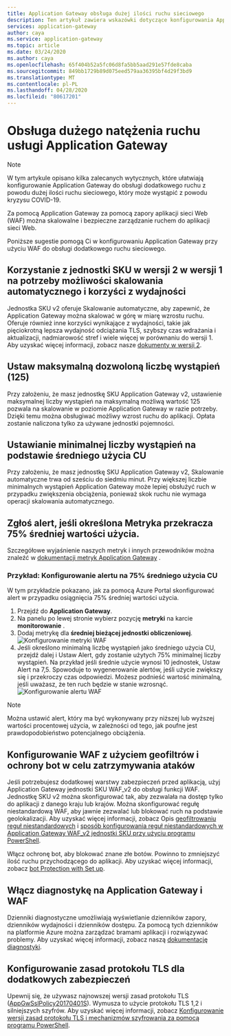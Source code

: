 ```yaml
---
title: Application Gateway obsługa dużej ilości ruchu sieciowego
description: Ten artykuł zawiera wskazówki dotyczące konfigurowania Application Gateway platformy Azure w ramach obsługi dużych scenariuszy ilości ruchu sieciowego.
services: application-gateway
author: caya
ms.service: application-gateway
ms.topic: article
ms.date: 03/24/2020
ms.author: caya
ms.openlocfilehash: 65f404b52a5fc06d8fa5bb5aad291e57fde8caba
ms.sourcegitcommit: 849bb1729b89d075eed579aa36395bf4d29f3bd9
ms.translationtype: MT
ms.contentlocale: pl-PL
ms.lasthandoff: 04/28/2020
ms.locfileid: "80617201"
---
```

# <a name="application-gateway-high-traffic-support"></a>Obsługa dużego natężenia ruchu usługi Application Gateway

>[!NOTE]
> W tym artykule opisano kilka zalecanych wytycznych, które ułatwiają konfigurowanie Application Gateway do obsługi dodatkowego ruchu z powodu dużej ilości ruchu sieciowego, który może wystąpić z powodu kryzysu COVID-19.

Za pomocą Application Gateway za pomocą zapory aplikacji sieci Web (WAF) można skalowalne i bezpieczne zarządzanie ruchem do aplikacji sieci Web.

Poniższe sugestie pomogą Ci w konfigurowaniu Application Gateway przy użyciu WAF do obsługi dodatkowego ruchu sieciowego.

## <a name="use-the-v2-sku-over-v1-for-its-autoscaling-capabilities-and-performance-benefits"></a>Korzystanie z jednostki SKU w wersji 2 w wersji 1 na potrzeby możliwości skalowania automatycznego i korzyści z wydajności
Jednostka SKU v2 oferuje Skalowanie automatyczne, aby zapewnić, że Application Gateway można skalować w górę w miarę wzrostu ruchu. Oferuje również inne korzyści wynikające z wydajności, takie jak pięciokrotną lepsza wydajność odciążania TLS, szybszy czas wdrażania i aktualizacji, nadmiarowość stref i wiele więcej w porównaniu do wersji 1. Aby uzyskać więcej informacji, zobacz nasze [dokumenty w wersji 2](https://docs.microsoft.com/azure/application-gateway/application-gateway-autoscaling-zone-redundant). 

## <a name="set-maximum-instance-count-to-the-maximum-possible-125"></a>Ustaw maksymalną dozwoloną liczbę wystąpień (125)
 
Przy założeniu, że masz jednostkę SKU Application Gateway v2, ustawienie maksymalnej liczby wystąpień na maksymalną możliwą wartość 125 pozwala na skalowanie w poziomie Application Gateway w razie potrzeby. Dzięki temu można obsługiwać możliwy wzrost ruchu do aplikacji. Opłata zostanie naliczona tylko za używane jednostki pojemności.  

## <a name="set-your-minimum-instance-count-based-on-your-average-cu-usage"></a>Ustawianie minimalnej liczby wystąpień na podstawie średniego użycia CU

Przy założeniu, że masz jednostkę SKU Application Gateway v2, Skalowanie automatyczne trwa od sześciu do siedmiu minut. Przy większej liczbie minimalnych wystąpień Application Gateway może lepiej obsłużyć ruch w przypadku zwiększenia obciążenia, ponieważ skok ruchu nie wymaga operacji skalowania automatycznego.  

## <a name="alert-if-a-certain-metric-surpasses-75-of-average-cu-utilization"></a>Zgłoś alert, jeśli określona Metryka przekracza 75% średniej wartości użycia. 
Szczegółowe wyjaśnienie naszych metryk i innych przewodników można znaleźć w [dokumentacji metryk Application Gateway](https://docs.microsoft.com/azure/application-gateway/application-gateway-metrics#metrics-visualization) . 

### <a name="example-setting-up-an-alert-on-75-of-average-cu-usage"></a>Przykład: Konfigurowanie alertu na 75% średniego użycia CU

W tym przykładzie pokazano, jak za pomocą Azure Portal skonfigurować alert w przypadku osiągnięcia 75% średniej wartości użycia. 
1. Przejdź do **Application Gateway**.
2. Na panelu po lewej stronie wybierz pozycję **metryki** na karcie **monitorowanie** . 
3. Dodaj metrykę dla **średniej bieżącej jednostki obliczeniowej**. 
![Konfigurowanie metryki WAF](./media/application-gateway-covid-guidelines/waf-setup-metrics.png)
4. Jeśli określono minimalną liczbę wystąpień jako średniego użycia CU, przejdź dalej i Ustaw Alert, gdy zostanie użytych 75% minimalnej liczby wystąpień. Na przykład jeśli średnie użycie wynosi 10 jednostek, Ustaw Alert na 7,5. Spowoduje to wygenerowanie alertów, jeśli użycie zwiększy się i przekroczy czas odpowiedzi. Możesz podnieść wartość minimalną, jeśli uważasz, że ten ruch będzie w stanie wzrosnąć. 
![Konfigurowanie alertu WAF](./media/application-gateway-covid-guidelines/waf-setup-monitoring-alert.png)

> [!NOTE]
> Można ustawić alert, który ma być wykonywany przy niższej lub wyższej wartości procentowej użycia, w zależności od tego, jak poufne jest prawdopodobieństwo potencjalnego obciążenia.

## <a name="set-up-waf-with-geofiltering-and-bot-protection-to-stop-attacks"></a>Konfigurowanie WAF z użyciem geofiltrów i ochrony bot w celu zatrzymywania ataków
Jeśli potrzebujesz dodatkowej warstwy zabezpieczeń przed aplikacją, użyj Application Gateway jednostki SKU WAF_v2 do obsługi funkcji WAF. Jednostkę SKU v2 można skonfigurować tak, aby zezwalała na dostęp tylko do aplikacji z danego kraju lub krajów. Można skonfigurować regułę niestandardową WAF, aby jawnie zezwalać lub blokować ruch na podstawie geolokalizacji. Aby uzyskać więcej informacji, zobacz Opis [geofiltrowaniu reguł niestandardowych](https://docs.microsoft.com/azure/web-application-firewall/ag/geomatch-custom-rules) i [sposób konfigurowania reguł niestandardowych w Application Gateway WAF_v2 jednostki SKU przy użyciu programu PowerShell](https://docs.microsoft.com/azure/web-application-firewall/ag/configure-waf-custom-rules).

Włącz ochronę bot, aby blokować znane złe botów. Powinno to zmniejszyć ilość ruchu przychodzącego do aplikacji. Aby uzyskać więcej informacji, zobacz [bot Protection with Set up](https://docs.microsoft.com/azure/web-application-firewall/ag/configure-waf-custom-rules).

## <a name="turn-on-diagnostics-on-application-gateway-and-waf"></a>Włącz diagnostykę na Application Gateway i WAF

Dzienniki diagnostyczne umożliwiają wyświetlanie dzienników zapory, dzienników wydajności i dzienników dostępu. Za pomocą tych dzienników na platformie Azure można zarządzać bramami aplikacji i rozwiązywać problemy. Aby uzyskać więcej informacji, zobacz naszą [dokumentację diagnostyki](https://docs.microsoft.com/azure/application-gateway/application-gateway-diagnostics#diagnostic-logging). 

## <a name="set-up-an-tls-policy-for-extra-security"></a>Konfigurowanie zasad protokołu TLS dla dodatkowych zabezpieczeń
Upewnij się, że używasz najnowszej wersji zasad protokołu TLS ([AppGwSslPolicy20170401S](https://docs.microsoft.com/azure/application-gateway/application-gateway-ssl-policy-overview#appgwsslpolicy20170401s)). Wymusza to użycie protokołu TLS 1,2 i silniejszych szyfrów. Aby uzyskać więcej informacji, zobacz [Konfigurowanie wersji zasad protokołu TLS i mechanizmów szyfrowania za pomocą programu PowerShell](https://docs.microsoft.com/azure/application-gateway/application-gateway-configure-ssl-policy-powershell).
